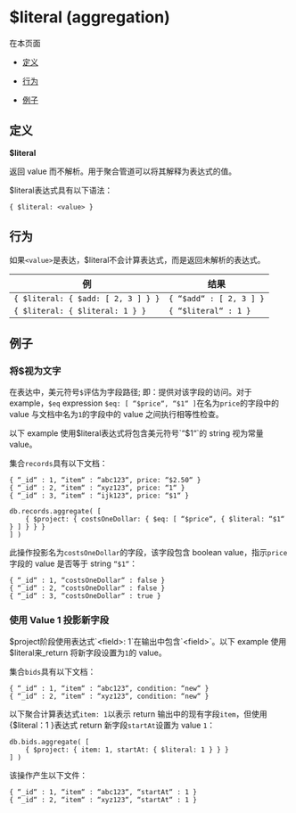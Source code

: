 

# [ ](#)$literal (aggregation)

[]()

在本页面

*   [定义](#definition)

*   [行为](#behavior)

*   [例子](#example)

[]()

## <span id="definition">定义</span>

**$literal**

返回 value 而不解析。用于聚合管道可以将其解释为表达式的值。

$literal表达式具有以下语法：

    { $literal: <value> }


## <span id="behavior">行为</span>

如果`<value>`是表达，$literal不会计算表达式，而是返回未解析的表达式。

| 例                                 | 结果                    |
| ---------------------------------- | ----------------------- |
| `{ $literal: { $add: [ 2, 3 ] } }` | `{ “$add“ : [ 2, 3 ] }` |
| `{ $literal: { $literal: 1 } }`    | `{ “$literal“ : 1 }`    |

## <span id="example">例子</span>

### 将$视为文字

在表达中，美元符号`$`评估为字段路径; 即：提供对该字段的访问。对于 example，`$eq` expression `$eq: [ “$price“, “$1“ ]`在名为`price`的字段中的 value 与文档中名为`1`的字段中的 value 之间执行相等性检查。

以下 example 使用$literal表达式将包含美元符号`“$1“`的 string 视为常量 value。

集合`records`具有以下文档：

```
{ “_id“ : 1, “item“ : “abc123“, price: “$2.50“ }
{ “_id“ : 2, “item“ : “xyz123“, price: “1“ }
{ “_id“ : 3, “item“ : “ijk123“, price: “$1“ }
```

```
db.records.aggregate( [
    { $project: { costsOneDollar: { $eq: [ “$price“, { $literal: “$1“ } ] } } }
] )
```

此操作投影名为`costsOneDollar`的字段，该字段包含 boolean value，指示`price`字段的 value 是否等于 string `“$1“`：

```
{ “_id“ : 1, “costsOneDollar“ : false }
{ “_id“ : 2, “costsOneDollar“ : false }
{ “_id“ : 3, “costsOneDollar“ : true }
```

### 使用 Value 1 投影新字段

$project阶段使用表达式`<field>: 1`在输出中包含`<field>`。以下 example 使用$literal来_return 将新字段设置为`1`的 value。

集合`bids`具有以下文档：

```
{ “_id“ : 1, “item“ : “abc123“, condition: “new“ }
{ “_id“ : 2, “item“ : “xyz123“, condition: “new“ }
```

以下聚合计算表达式`item: 1`以表示 return 输出中的现有字段`item`，但使用{$literal：1 }表达式 return 新字段`startAt`设置为 value `1`：

```
db.bids.aggregate( [
    { $project: { item: 1, startAt: { $literal: 1 } } }
] )
```

该操作产生以下文件：

```
{ “_id“ : 1, “item“ : “abc123“, “startAt“ : 1 }
{ “_id“ : 2, “item“ : “xyz123“, “startAt“ : 1 }
```

